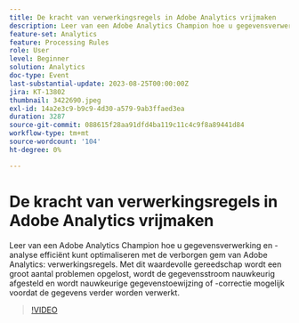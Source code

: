 ```yaml
---
title: De kracht van verwerkingsregels in Adobe Analytics vrijmaken
description: Leer van een Adobe Analytics Champion hoe u gegevensverwerking en -analyse efficiënt kunt optimaliseren met de verborgen regels voor gem - verwerking van Adobe Analytics. Met dit waardevolle gereedschap wordt een groot aantal problemen opgelost, wordt de gegevensstroom nauwkeurig afgesteld en wordt nauwkeurige gegevenstoewijzing of -correctie mogelijk voordat de gegevens verder worden verwerkt.
feature-set: Analytics
feature: Processing Rules
role: User
level: Beginner
solution: Analytics
doc-type: Event
last-substantial-update: 2023-08-25T00:00:00Z
jira: KT-13802
thumbnail: 3422690.jpeg
exl-id: 14a2e3c9-b9c9-4d30-a579-9ab3ffaed3ea
duration: 3287
source-git-commit: 088615f28aa91dfd4ba119c11c4c9f8a89441d84
workflow-type: tm+mt
source-wordcount: '104'
ht-degree: 0%

---
```


# De kracht van verwerkingsregels in Adobe Analytics vrijmaken

Leer van een Adobe Analytics Champion hoe u gegevensverwerking en -analyse efficiënt kunt optimaliseren met de verborgen gem van Adobe Analytics: verwerkingsregels. Met dit waardevolle gereedschap wordt een groot aantal problemen opgelost, wordt de gegevensstroom nauwkeurig afgesteld en wordt nauwkeurige gegevenstoewijzing of -correctie mogelijk voordat de gegevens verder worden verwerkt.

>[!VIDEO](https://video.tv.adobe.com/v/3422690/?learn=on)
